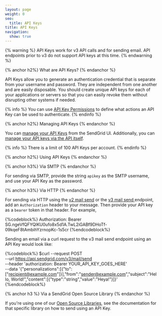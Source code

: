 ```yaml
---
layout: page
weight: 0
seo:
  title: API Keys
title: API Keys
navigation:
  show: true
---
```


{% warning %}
API Keys work for v3 API calls and for sending email. API endpoints prior to v3 do not support API keys at this time.
{% endwarning %}

{% anchor h2%}
What are API Keys?
{% endanchor %}

API Keys allow you to generate an authentication credential that is separate from your username and password. They are independent from one another and are easily disposable. You should create unique API keys for each of your applications or servers so that you can easily revoke them without disrupting other systems if needed.

{% info %}
You can use [API Key Permissions]({{root_url}}/API_Reference/Web_API_v3/API_Keys/api_keys_permissions.html) to define what actions an API Key can be used to authenticate.
{% endinfo %}

{% anchor h2%}
Managing API Keys
{% endanchor %}

You can [manage your API Keys]({{site.app_url}}/settings/api_keys) from the SendGrid UI. Additionally, you can [manage your API keys via the API itself]({{root_url}}/API_Reference/Web_API_v3/API_Keys/index.html).

{% info %} There is a limit of 100 API Keys per account. {% endinfo %}

{% anchor h2%}
Using API Keys
{% endanchor %}

{% anchor h3%}
Via SMTP
{% endanchor %}

For sending via SMTP, provide the string `apikey` as the SMTP username, and use your API Key as the password.

{% anchor h3%}
Via HTTP
{% endanchor %}

For sending via HTTP using the [v2 mail send]({{root_url}}/API_Reference/Web_API/mail.html) or the [v3 mail send ]({{root_url}}/API_Reference/Web_API_v3/Mail/index.html) endpoint, add an `Authorization` header to your message. Then provide your API key as a `bearer` token in that header. For example,

{%codeblock%}
Authorization: Bearer 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
{%endcodeblock%}

Sending an email via a curl request to the v3 mail send endpoint using an API Key would look like:

{%codeblock%}
$curl --request POST \
  --url https://api.sendgrid.com/v3/mail/send \
  --header 'authorization: Bearer YOUR_API_KEY_GOES_HERE' \
  --data '{"personalizations":[{"to":["recipient@example.com"]}],"from":"sender@example.com","subject":"Hello, World!","content":[{"type":"string","value":"Heya!"}]}'
{%endcodeblock%}

{% anchor h3 %}
Via a SendGrid Open Source Library
{% endanchor %}

If you're using one of our [Open Source Libraries]({{root_url}}/Integrate/libraries.html), see the documentation for that specific library on how to send using an API Key.

